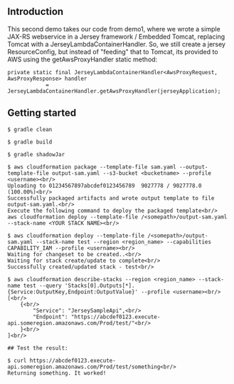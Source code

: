 ## Introduction

This second demo takes our code from demo1, where we wrote a simple JAX-RS webservice in a Jersey framework  / Embedded Tomcat, replacing Tomcat with a JerseyLambdaContainerHandler. So, we still create a jersey ResourceConfig, but instead of "feeding" that to Tomcat, its provided to AWS using the getAwsProxyHandler static method: 

```
private static final JerseyLambdaContainerHandler<AwsProxyRequest, AwsProxyResponse> handler
            = JerseyLambdaContainerHandler.getAwsProxyHandler(jerseyApplication);
```



## Getting started

```
$ gradle clean

$ gradle build

$ gradle shadowJar
```

```
$ aws cloudformation package --template-file sam.yaml --output-template-file output-sam.yaml --s3-bucket <bucketname> --profile <username><br/>
Uploading to 01234567897abcdef0123456789  9027778 / 9027778.0  (100.00%)<br/>
Successfully packaged artifacts and wrote output template to file output-sam.yaml.<br/>
Execute the following command to deploy the packaged template<br/>
aws cloudformation deploy --template-file /<somepath>/output-sam.yaml --stack-name <YOUR STACK NAME><br/>
```

```
$ aws cloudformation deploy --template-file /<somepath>/output-sam.yaml --stack-name test --region <region_name> --capabilities CAPABILITY_IAM --profile <username><br/>
Waiting for changeset to be created..<br/>
Waiting for stack create/update to complete<br/>
Successfully created/updated stack - test<br/>
```

```
$ aws cloudformation describe-stacks --region <region_name> --stack-name test --query 'Stacks[0].Outputs[*].{Service:OutputKey,Endpoint:OutputValue}' --profile <username><br/>
[<br/>
    {<br/>
        "Service": "JerseySampleApi",<br/>
        "Endpoint": "https://abcdef0123.execute-api.someregion.amazonaws.com/Prod/test/"<br/>
    }<br/>
]<br/>
```

```
## Test the result:

$ curl https://abcdef0123.execute-api.someregion.amazonaws.com/Prod/test/something<br/>
Returning something. It worked!
```
